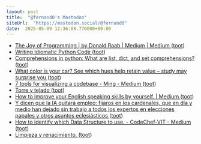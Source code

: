 ```yaml
---
layout: post
title:  "@fernand0's Mastodon"
siteUrl:  "https://mastodon.social/@fernand0"
date:  2025-05-09 12:36:08.770000+00:00
---
```

*  [The Joy of Programming \| by Donald Raab \| Medium \| Medium ](https://medium.com/@donraab/the-joy-of-programming-64cd5949bc7) ([toot](https://mastodon.social/@fernand0/114477902644412659))
*  [Writing Idiomatic Python Code ](https://dev.to/bascodes/writing-idiomatic-python-code-1eh) ([toot](https://mastodon.social/@fernand0/114477699907740959))
*  [Comprehensions in python: What are list, dict, and set comprehensions? ](https://dev.to/ezinne_anne/comprehensions-in-python-what-are-list-dict-and-set-comprehensions-18f) ([toot](https://mastodon.social/@fernand0/114477456400469964))
*  [What color is your car? See which hues help retain value – study may surprise you  ](https://www.sacbee.com/news/local/article251213989.html) ([toot](https://mastodon.social/@fernand0/114477107280182679))
*  [7 tools for visualizing a codebase - Ming - Medium ](https://blog.myli.page/7-tools-for-visualizing-a-codebase-41b7cddb1a1) ([toot](https://mastodon.social/@fernand0/114477001775394133))
*  [Torre y tejado ](https://www.flickr.com/photos/fernand0/54479570703) ([toot](https://mastodon.social/@fernand0/114476839023195896))
*  [How to improve your English speaking skills by yourself. \| Medium ](https://medium.com/@mrhenriquez/how-to-improve-your-english-speaking-skills-by-yourself-9b242d394cb) ([toot](https://mastodon.social/@fernand0/114475181340969684))
*  [Y dicen que la IA quitará empleo: fijaros en los cardenales, que en día y medio han dejado sin trabajo a todos los expertos en elecciones papales y otros asuntos eclesiásticos ](https://mastodon.social/@fernand0/114473732235530291) ([toot](https://mastodon.social/@fernand0/114473732235530291))
*  [How to identify which Data Structure to use. - CodeChef-VIT - Medium ](https://medium.com/@muskanagarwall/how-to-identify-which-data-structure-to-use-5a1c66ad274) ([toot](https://mastodon.social/@fernand0/114473372696734466))
*  [Limpieza y renacimiento. ](https://avecesunafoto.wordpress.com/2025/05/07/limpieza-y-renacimiento) ([toot](https://mastodon.social/@fernand0/114473357432864003))
